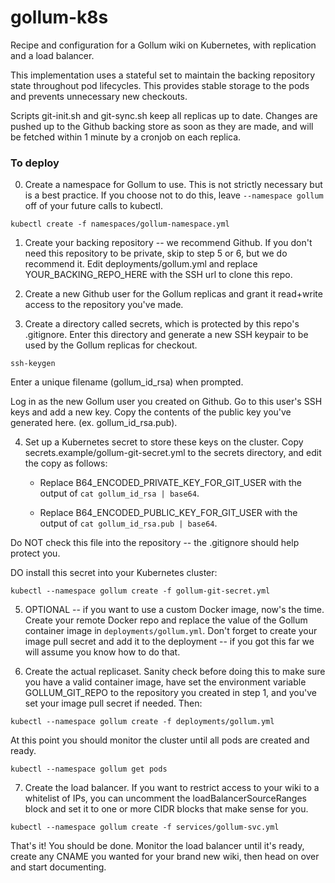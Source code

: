 # gollum-k8s

Recipe and configuration for a Gollum wiki on Kubernetes, with replication and a load balancer.

This implementation uses a stateful set to maintain the backing repository state throughout pod lifecycles. This provides stable storage to the pods and prevents unnecessary new checkouts.

Scripts git-init.sh and git-sync.sh keep all replicas up to date. Changes are pushed up to the Github backing store as soon as they are made, and will be fetched within 1 minute by a cronjob on each replica.

### To deploy

0. Create a namespace for Gollum to use. This is not strictly necessary but is a best practice. If you choose not to do this, leave `--namespace gollum` off of your future calls to kubectl.

`kubectl create -f namespaces/gollum-namespace.yml`

1. Create your backing repository -- we recommend Github. If you don't need this repository to be private, skip to step 5 or 6, but we do recommend it. Edit deployments/gollum.yml and replace YOUR_BACKING_REPO_HERE with the SSH url to clone this repo.

2. Create a new Github user for the Gollum replicas and grant it read+write access to the repository you've made.

3. Create a directory called secrets, which is protected by this repo's .gitignore. Enter this directory and generate a new SSH keypair to be used by the Gollum replicas for checkout. 

`ssh-keygen`

Enter a unique filename (gollum_id_rsa) when prompted.

Log in as the new Gollum user you created on Github. Go to this user's SSH keys and add a new key. Copy the contents of the public key you've generated here. (ex. gollum_id_rsa.pub).

4. Set up a Kubernetes secret to store these keys on the cluster. Copy secrets.example/gollum-git-secret.yml to the secrets directory, and edit the copy as follows:

    * Replace B64_ENCODED_PRIVATE_KEY_FOR_GIT_USER with the output of `cat gollum_id_rsa | base64`.

    * Replace B64_ENCODED_PUBLIC_KEY_FOR_GIT_USER with the output of `cat gollum_id_rsa.pub | base64`.

Do NOT check this file into the repository -- the .gitignore should help protect you.

DO install this secret into your Kubernetes cluster:

`kubectl --namespace gollum create -f gollum-git-secret.yml`

5. OPTIONAL -- if you want to use a custom Docker image, now's the time. Create your remote Docker repo and replace the value of the Gollum container image in `deployments/gollum.yml`. Don't forget to create your image pull secret and add it to the deployment -- if you got this far we will assume you know how to do that.

6. Create the actual replicaset. Sanity check before doing this to make sure you have a valid container image, have set the environment variable GOLLUM_GIT_REPO to the repository you created in step 1, and you've set your image pull secret if needed. Then:

`kubectl --namespace gollum create -f deployments/gollum.yml`

At this point you should monitor the cluster until all pods are created and ready.

`kubectl --namespace gollum get pods`

7. Create the load balancer. If you want to restrict access to your wiki to a whitelist of IPs, you can uncomment the loadBalancerSourceRanges block and set it to one or more CIDR blocks that make sense for you.

`kubectl --namespace gollum create -f services/gollum-svc.yml`

That's it! You should be done. Monitor the load balancer until it's ready, create any CNAME you wanted for your brand new wiki, then head on over and start documenting.



